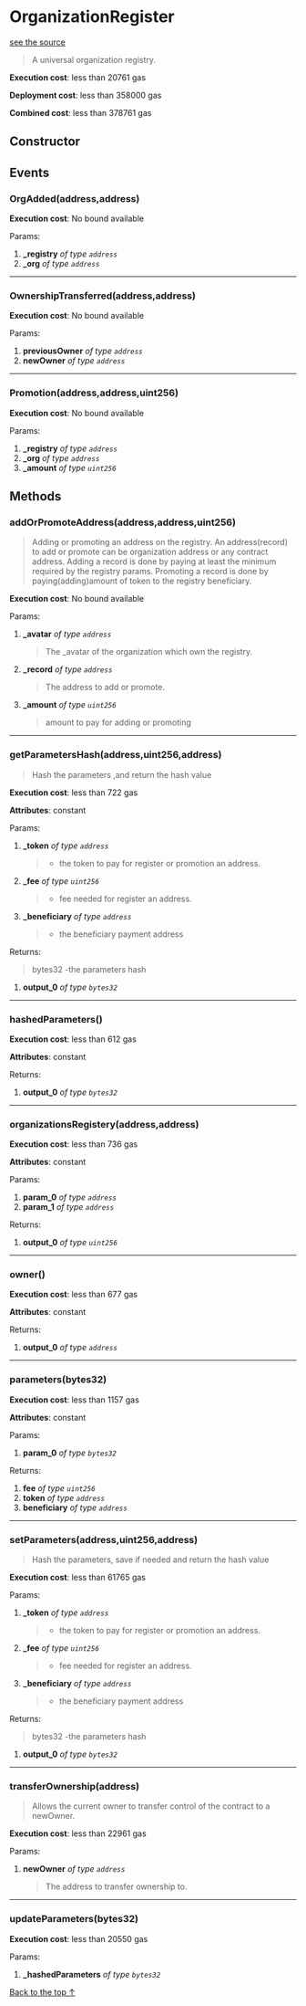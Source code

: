 # OrganizationRegister
[see the source](https://github.com/daostack/arc/tree/master/contracts/universalSchemes/OrganizationRegister.sol)
> A universal organization registry.


**Execution cost**: less than 20761 gas

**Deployment cost**: less than 358000 gas

**Combined cost**: less than 378761 gas

## Constructor




## Events
### OrgAdded(address,address)


**Execution cost**: No bound available


Params:

1. **_registry** *of type `address`*
2. **_org** *of type `address`*

--- 
### OwnershipTransferred(address,address)


**Execution cost**: No bound available


Params:

1. **previousOwner** *of type `address`*
2. **newOwner** *of type `address`*

--- 
### Promotion(address,address,uint256)


**Execution cost**: No bound available


Params:

1. **_registry** *of type `address`*
2. **_org** *of type `address`*
3. **_amount** *of type `uint256`*


## Methods
### addOrPromoteAddress(address,address,uint256)
>
> Adding or promoting an address on the registry.     An address(record) to add or promote can be organization address or any contract address.     Adding a record is done by paying at least the minimum required by the registry params.     Promoting a record is done by paying(adding)amount of token to the registry beneficiary.


**Execution cost**: No bound available


Params:

1. **_avatar** *of type `address`*

    > The _avatar of the organization which own the registry.

2. **_record** *of type `address`*

    > The address to add or promote.

3. **_amount** *of type `uint256`*

    > amount to pay for adding or promoting



--- 
### getParametersHash(address,uint256,address)
>
> Hash the parameters ,and return the hash value


**Execution cost**: less than 722 gas

**Attributes**: constant


Params:

1. **_token** *of type `address`*

    > -  the token to pay for register or promotion an address.

2. **_fee** *of type `uint256`*

    > - fee needed for register an address.

3. **_beneficiary** *of type `address`*

    > - the beneficiary payment address


Returns:

> bytes32 -the parameters hash

1. **output_0** *of type `bytes32`*

--- 
### hashedParameters()


**Execution cost**: less than 612 gas

**Attributes**: constant



Returns:


1. **output_0** *of type `bytes32`*

--- 
### organizationsRegistery(address,address)


**Execution cost**: less than 736 gas

**Attributes**: constant


Params:

1. **param_0** *of type `address`*
2. **param_1** *of type `address`*

Returns:


1. **output_0** *of type `uint256`*

--- 
### owner()


**Execution cost**: less than 677 gas

**Attributes**: constant



Returns:


1. **output_0** *of type `address`*

--- 
### parameters(bytes32)


**Execution cost**: less than 1157 gas

**Attributes**: constant


Params:

1. **param_0** *of type `bytes32`*

Returns:


1. **fee** *of type `uint256`*
2. **token** *of type `address`*
3. **beneficiary** *of type `address`*

--- 
### setParameters(address,uint256,address)
>
> Hash the parameters, save if needed and return the hash value


**Execution cost**: less than 61765 gas


Params:

1. **_token** *of type `address`*

    > -  the token to pay for register or promotion an address.

2. **_fee** *of type `uint256`*

    > - fee needed for register an address.

3. **_beneficiary** *of type `address`*

    > - the beneficiary payment address


Returns:

> bytes32 -the parameters hash

1. **output_0** *of type `bytes32`*

--- 
### transferOwnership(address)
>
> Allows the current owner to transfer control of the contract to a newOwner.


**Execution cost**: less than 22961 gas


Params:

1. **newOwner** *of type `address`*

    > The address to transfer ownership to.



--- 
### updateParameters(bytes32)


**Execution cost**: less than 20550 gas


Params:

1. **_hashedParameters** *of type `bytes32`*


[Back to the top ↑](#organizationregister)
